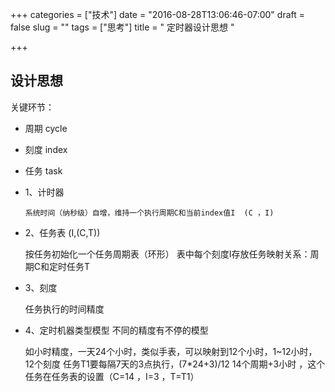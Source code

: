 +++
categories = ["技术"]
date = "2016-08-28T13:06:46-07:00"
draft = false
slug = ""
tags = ["思考"]
title = " 定时器设计思想 "

+++

## 设计思想

关键环节：

- 周期 cycle
- 刻度 index
- 任务 task

- 1、计时器

      系统时间（纳秒级）自增，维持一个执行周期C和当前index值I  (C ，I)

- 2、任务表  (I,(C,T))

     按任务初始化一个任务周期表（环形）
     表中每个刻度I存放任务映射关系：周期C和定时任务T

- 3、刻度

     任务执行的时间精度

- 4、定时机器类型模型 不同的精度有不停的模型

	如小时精度，一天24个小时，类似手表，可以映射到12个小时，1~12小时，12个刻度
	任务T1要每隔7天的3点执行，(7*24+3)/12  14个周期+3小时 ，这个任务在任务表的设置（C=14 ，I=3 ，T=T1）
